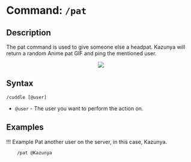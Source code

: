 # **Command:** `/pat`

## **Description**

The pat command is used to give someone else a headpat. Kazunya will return a random Anime pat GIF and ping the mentioned user.

<p align="center"><img src="https://c.tenor.com/rZRQ6gSf128AAAAC/anime-good-girl.gif"></p>

## **Syntax**

    /cuddle [@user]

- `@user` - The user you want to perform the action on.

## **Examples**

!!! Example
    Pat another user on the server, in this case, Kazunya.

        /pat @Kazunya